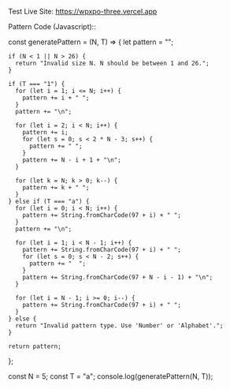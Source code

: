 Test Live Site: https://wpxpo-three.vercel.app


Pattern Code (Javascript):: 

  const generatePattern = (N, T) => {
    let pattern = "";

    if (N < 1 || N > 26) {
      return "Invalid size N. N should be between 1 and 26.";
    }

    if (T === "1") {
      for (let i = 1; i <= N; i++) {
        pattern += i + " ";
      }
      pattern += "\n";

      for (let i = 2; i < N; i++) {
        pattern += i;
        for (let s = 0; s < 2 * N - 3; s++) {
          pattern += " ";
        }
        pattern += N - i + 1 + "\n";
      }

      for (let k = N; k > 0; k--) {
        pattern += k + " ";
      }
    } else if (T === "a") {
      for (let i = 0; i < N; i++) {
        pattern += String.fromCharCode(97 + i) + " ";
      }
      pattern += "\n";

      for (let i = 1; i < N - 1; i++) {
        pattern += String.fromCharCode(97 + i) + " ";
        for (let s = 0; s < N - 2; s++) {
          pattern += "  ";
        }
        pattern += String.fromCharCode(97 + N - i - 1) + "\n";
      }

      for (let i = N - 1; i >= 0; i--) {
        pattern += String.fromCharCode(97 + i) + " ";
      }
    } else {
      return "Invalid pattern type. Use 'Number' or 'Alphabet'.";
    }

    return pattern;
  };

  const N = 5;
  const T = "a";
  console.log(generatePattern(N, T));
